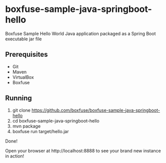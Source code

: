 boxfuse-sample-java-springboot-hello
====================================

Boxfuse Sample Hello World Java application packaged as a Spring Boot executable jar file

## Prerequisites

- Git
- Maven
- VirtualBox
- Boxfuse


## Running

1. git clone https://github.com/boxfuse/boxfuse-sample-java-springboot-hello
2. cd boxfuse-sample-java-springboot-hello
3. mvn package
4. boxfuse run target/hello.jar

Done!

Open your browser at http://localhost:8888 to see your brand new instance in action!
